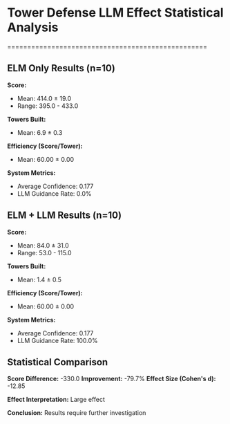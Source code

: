# Tower Defense LLM Effect Statistical Analysis
==================================================

## ELM Only Results (n=10)

**Score:**
- Mean: 414.0 ± 19.0
- Range: 395.0 - 433.0

**Towers Built:**
- Mean: 6.9 ± 0.3

**Efficiency (Score/Tower):**
- Mean: 60.00 ± 0.00

**System Metrics:**
- Average Confidence: 0.177
- LLM Guidance Rate: 0.0%

## ELM + LLM Results (n=10)

**Score:**
- Mean: 84.0 ± 31.0
- Range: 53.0 - 115.0

**Towers Built:**
- Mean: 1.4 ± 0.5

**Efficiency (Score/Tower):**
- Mean: 60.00 ± 0.00

**System Metrics:**
- Average Confidence: 0.177
- LLM Guidance Rate: 100.0%

## Statistical Comparison

**Score Difference:** -330.0
**Improvement:** -79.7%
**Effect Size (Cohen's d):** -12.85

**Effect Interpretation:** Large effect

**Conclusion:** Results require further investigation
